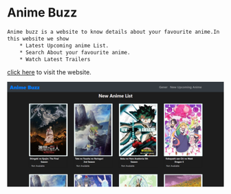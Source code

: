 # Anime Buzz
    Anime buzz is a website to know details about your favourite anime.In this website we show
        * Latest Upcoming anime List.
        * Search About your favourite anime.
        * Watch Latest Trailers
   
 [click here](http://animebuzz.herokuapp.com) to visit the website.
 
 ![img1](https://raw.githubusercontent.com/mallikarjun2000/animewebsite/master/docs/images/AnimeBuzz2.png)
